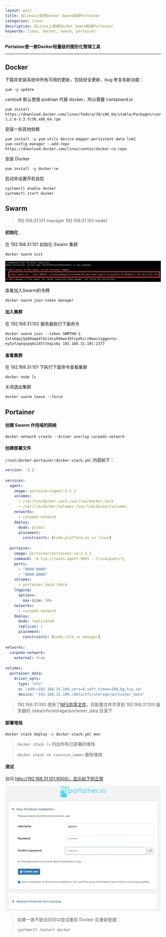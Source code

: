 ```yaml
---
layout: post
title: 在Linux上使用Docker Swarm安装Portainer
categories: linux
description: 在Linux上使用Docker Swarm安装Portainer
keywords: linux, docker, swarm, portainer
---
```




**Portainer是一款Docker轻量级的图形化管理工具**

****



## Docker

下载并安装系统中所有可用的更新，包括安全更新、bug 修复和新功能：

```shell
yum -y update
```

centos8 默认使用 podman 代替 docker，所以需要 containerd.io

```shell
yum install https://download.docker.com/linux/fedora/30/x86_64/stable/Packages/containerd.io-1.2.6-3.3.fc30.x86_64.rpm
```

安装一些其他依赖

```
yum install -y yum-utils device-mapper-persistent-data lvm2
yum-config-manager --add-repo https://download.docker.com/linux/centos/docker-ce.repo
```

安装 Docker

```
yum install -y docker-ce 
```

启动并设置开机自启

```
systemctl enable docker
systemctl start docker
```





## Swarm



>192.168.31.101 manager
>192.168.31.102 node1



#### 初始化

在 192.168.31.101 初始化 Swarm 集群

```shell
docker swarm init
```

<img src="/images/posts/linux/docker_swarm_portainer_step1.jpg"  />

查看加入Swarm的令牌

```shell
docker swarm join-token manager
```



#### 加入集群

在 192.168.31.102 服务器执行下面命令

```shell
docker swarm join --token SWMTKN-1-2xtsbqoj5p88aqe4l9ii4ry04mwx397cpdkirz8wacvzggevrw-ey5afzqnqspq4u145ttkqix6y 192.168.31.101:2377
```



#### 查看集群

在 192.168.31.101 下执行下面命令查看集群

```shell
docker node ls
```



关闭退出集群

```shell
docker swarm leave --force
```





## Portainer



#### 创建 Swarm 作用域的网络

```shell
docker network create --driver overlay carpedx-network
```



#### 创建部署文件

`/root/docker-portainer/docker-stack.yml` 内容如下：

```yaml
version: '3.2'

services:
  agent:
    image: portainer/agent:2.5.1
    volumes:
      - /var/run/docker.sock:/var/run/docker.sock
      - /var/lib/docker/volumes:/var/lib/docker/volumes
    networks:
      - carpedx-network
    deploy:
      mode: global
      placement:
        constraints: [node.platform.os == linux]

  portainer:
    image: portainer/portainer-ce:2.5.1
    command: -H tcp://tasks.agent:9001 --tlsskipverify
    ports:
      - "9000:9000"
      - "8000:8000"
    volumes:
      - portainer_data:/data
    logging:
      options:
        max-size: 50m
    networks:
      - carpedx-network
    deploy:
      mode: replicated
      replicas: 1
      placement:
        constraints: [node.role == manager]

networks:
  carpedx-network:
    external: true

volumes:
  portainer_data:
    driver_opts:
      type: "nfs"
      o: "addr=192.168.31.100,vers=4,soft,timeo=180,bg,tcp,rw"
      device: "192.168.31.100:/data/nfs/storage/portainer_data"
```

>192.168.31.100 使用了[NFS共享文件](https://carpedx.com/2023/09/17/linux_nfs/)，将配置文件共享到 192.168.31.100 服务器的 /data/nfs/storage/portainer_data 目录下



#### 部署堆栈

```shell
docker stack deploy -c docker-stack.yml mon
```

> `docker stack ls` 列出所有已部署的堆栈
>
> `docker stack rm <service_name>` 删除堆栈



#### 测试

访问 http://192.168.31.101:9000/，显示如下则正常

<img src="/images/posts/linux/docker_swarm_portainer_step2.jpg"  />



> 如果一直不能访问可以尝试重启 Docker 后重新配置：
>
> `systemctl restart docker`
